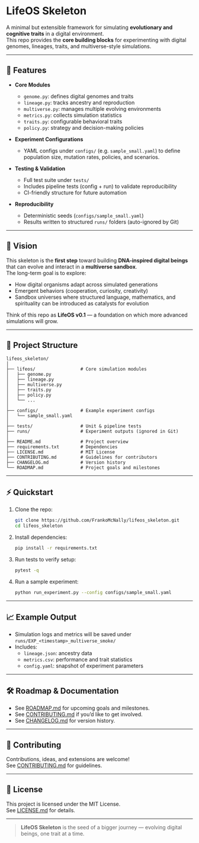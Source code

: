# LifeOS Skeleton

A minimal but extensible framework for simulating **evolutionary and cognitive traits** in a digital environment.  
This repo provides the **core building blocks** for experimenting with digital genomes, lineages, traits, and multiverse-style simulations.

---

## 🚀 Features

- **Core Modules**
  - `genome.py`: defines digital genomes and traits
  - `lineage.py`: tracks ancestry and reproduction
  - `multiverse.py`: manages multiple evolving environments
  - `metrics.py`: collects simulation statistics
  - `traits.py`: configurable behavioral traits
  - `policy.py`: strategy and decision-making policies

- **Experiment Configurations**
  - YAML configs under `configs/` (e.g. `sample_small.yaml`) to define population size, mutation rates, policies, and scenarios.

- **Testing & Validation**
  - Full test suite under `tests/`
  - Includes pipeline tests (config + run) to validate reproducibility
  - CI-friendly structure for future automation

- **Reproducibility**
  - Deterministic seeds (`configs/sample_small.yaml`)
  - Results written to structured `runs/` folders (auto-ignored by Git)

---

## 🧬 Vision

This skeleton is the **first step** toward building **DNA-inspired digital beings** that can evolve and interact in a **multiverse sandbox**.  
The long-term goal is to explore:
- How digital organisms adapt across simulated generations  
- Emergent behaviors (cooperation, curiosity, creativity)  
- Sandbox universes where structured language, mathematics, and spirituality can be introduced as catalysts for evolution  

Think of this repo as **LifeOS v0.1** — a foundation on which more advanced simulations will grow.

---

## 📂 Project Structure

```
lifeos_skeleton/
│
├── lifeos/                 # Core simulation modules
│   ├── genome.py
│   ├── lineage.py
│   ├── multiverse.py
│   ├── traits.py
│   ├── policy.py
│   └── ...
│
├── configs/                # Example experiment configs
│   └── sample_small.yaml
│
├── tests/                  # Unit & pipeline tests
├── runs/                   # Experiment outputs (ignored in Git)
│
├── README.md               # Project overview
├── requirements.txt        # Dependencies
├── LICENSE.md              # MIT License
├── CONTRIBUTING.md         # Guidelines for contributors
├── CHANGELOG.md            # Version history
└── ROADMAP.md              # Project goals and milestones
```

---

## ⚡ Quickstart

1. Clone the repo:
   ```bash
   git clone https://github.com/FrankoMcNally/lifeos_skeleton.git
   cd lifeos_skeleton
   ```

2. Install dependencies:
   ```bash
   pip install -r requirements.txt
   ```

3. Run tests to verify setup:
   ```bash
   pytest -q
   ```

4. Run a sample experiment:
   ```bash
   python run_experiment.py --config configs/sample_small.yaml
   ```

---

## 📈 Example Output

- Simulation logs and metrics will be saved under `runs/EXP_<timestamp>_multiverse_smoke/`
- Includes:
  - `lineage.json`: ancestry data
  - `metrics.csv`: performance and trait statistics
  - `config.yaml`: snapshot of experiment parameters

---

## 🛠 Roadmap & Documentation

- See [ROADMAP.md](ROADMAP.md) for upcoming goals and milestones.  
- See [CONTRIBUTING.md](CONTRIBUTING.md) if you’d like to get involved.  
- See [CHANGELOG.md](CHANGELOG.md) for version history.

---

## 🤝 Contributing

Contributions, ideas, and extensions are welcome!  
See [CONTRIBUTING.md](CONTRIBUTING.md) for guidelines.

---

## 📜 License

This project is licensed under the MIT License.  
See [LICENSE.md](LICENSE.md) for details.

---

> **LifeOS Skeleton** is the seed of a bigger journey — evolving digital beings, one trait at a time.
